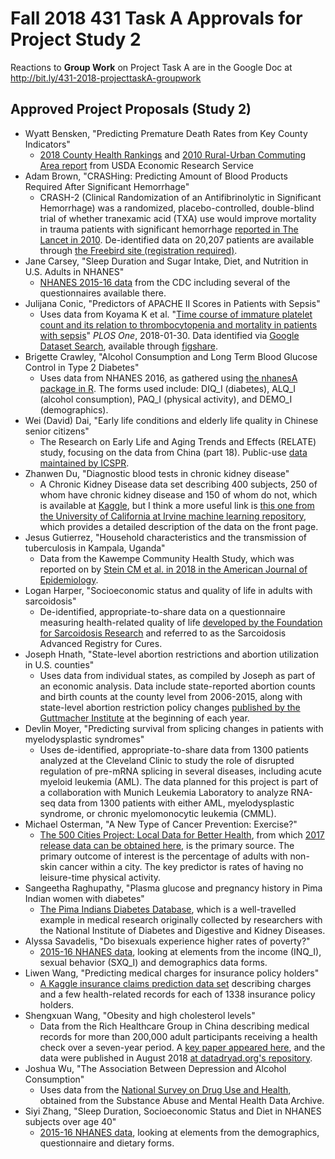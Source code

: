 # Fall 2018 431 Task A Approvals for Project Study 2

Reactions to **Group Work** on Project Task A are in the Google Doc at http://bit.ly/431-2018-projecttaskA-groupwork

## Approved Project Proposals (Study 2)

- Wyatt Bensken, "Predicting Premature Death Rates from Key County Indicators"
    - [2018 County Health Rankings](http://www.countyhealthrankings.org/explore-health-rankings/rankings-data-documentation) and [2010 Rural-Urban Commuting Area report](https://www.ers.usda.gov/data-products/rural-urban-commuting-area-codes/) from USDA Economic Research Service
- Adam Brown, "CRASHing: Predicting Amount of Blood Products Required After Significant Hemorrhage"
    - CRASH-2 (Clinical Randomization of an Antifibrinolytic in Significant Hemorrhage) was a randomized, placebo-controlled, double-blind trial of whether tranexamic acid (TXA) use would improve mortality in trauma patients with significant hemorrhage [reported in The Lancet in 2010](https://www.thelancet.com/crash-2-2010). De-identified data on 20,207 patients are available through [the Freebird site (registration required)](https://ctu-app.lshtm.ac.uk/freebird/index.php/data-sharing/downloads/crash2/).
- Jane Carsey, "Sleep Duration and Sugar Intake, Diet, and Nutrition in U.S. Adults in NHANES"
    - [NHANES 2015-16 data](https://wwwn.cdc.gov/nchs/nhanes/continuousnhanes/default.aspx?BeginYear=2015) from the CDC including several of the questionnaires available there.
- Julijana Conic, "Predictors of APACHE II Scores in Patients with Sepsis"
    - Uses data from Koyama K et al. "[Time course of immature platelet count and its relation to thrombocytopenia and mortality in patients with sepsis](https://journals.plos.org/plosone/article?id=10.1371/journal.pone.0192064)" *PLOS One*, 2018-01-30. Data identified via [Google Dataset Search](https://toolbox.google.com/datasetsearch), available through [figshare](https://figshare.com/articles/Time_course_of_immature_platelet_count_and_its_relation_to_thrombocytopenia_and_mortality_in_patients_with_sepsis/5837823).
- Brigette Crawley, "Alcohol Consumption and Long Term Blood Glucose Control in Type 2 Diabetes"
    - Uses data from NHANES 2016, as gathered using [the nhanesA package in R](https://cran.r-project.org/web/packages/nhanesA/vignettes/Introducing_nhanesA.html). The forms used include: DIQ_I (diabetes), ALQ_I (alcohol consumption), PAQ_I (physical activity), and DEMO_I (demographics).
- Wei (David) Dai, "Early life conditions and elderly life quality in Chinese senior citizens"
    - The Research on Early Life and Aging Trends and Effects (RELATE) study, focusing on the data from China (part 18). Public-use [data maintained by ICSPR](https://www.icpsr.umich.edu/icpsrweb/ICPSR/studies/34241/summary).
- Zhanwen Du, "Diagnostic blood tests in chronic kidney disease"
    - A Chronic Kidney Disease data set describing 400 subjects, 250 of whom have chronic kidney disease and 150 of whom do not, which is available at [Kaggle](https://www.kaggle.com/mansoordaku/ckdisease), but I think a more useful link is [this one from the University of California at Irvine machine learning repository](https://archive.ics.uci.edu/ml/datasets/Chronic_Kidney_Disease), which provides a detailed description of the data on the front page.
- Jesus Gutierrez, "Household characteristics and the transmission of tuberculosis in Kampala, Uganda"
    - Data from the Kawempe Community Health Study, which was reported on by [Stein CM et al. in 2018 in the American Journal of Epidemiology](https://www.ncbi.nlm.nih.gov/pmc/articles/PMC6031055/).
- Logan Harper, "Socioeconomic status and quality of life in adults with sarcoidosis"
    - De-identified, appropriate-to-share data on a questionnaire measuring health-related quality of life [developed by the Foundation for Sarcoidosis Research](https://www.researchgate.net/publication/10766720_The_Sarcoidosis_Health_Questionnaire_A_new_measure_of_health-related_quality_of_life) and referred to as the Sarcoidosis Advanced Registry for Cures.
- Joseph Hnath, "State-level abortion restrictions and abortion utilization in U.S. counties"
    - Uses data from individual states, as compiled by Joseph as part of an economic analysis. Data include state-reported abortion counts and birth counts at the county level from 2006-2015, along with state-level abortion restriction policy changes [published by the Guttmacher Institute](https://www.guttmacher.org/state-policy) at the beginning of each year.
- Devlin Moyer, "Predicting survival from splicing changes in patients with myelodysplastic syndromes"
    - Uses de-identified, appropriate-to-share data from 1300 patients analyzed at the Cleveland Clinic to study the role of disrupted regulation of pre-mRNA splicing in  several diseases, including acute myeloid leukemia (AML). The data planned for this project is part of a collaboration with Munich Leukemia Laboratory to analyze RNA-seq data from 1300 patients with either AML, myelodysplastic syndrome, or chronic myelomonocytic leukemia (CMML).
- Michael Osterman, "A New Type of Cancer Prevention: Exercise?"
    - [The 500 Cities Project: Local Data for Better Health](https://www.cdc.gov/500cities/), from which [2017 release data can be obtained here](https://chronicdata.cdc.gov/500-Cities/500-Cities-Local-Data-for-Better-Health-2017-relea/6vp6-wxuq), is the primary source. The primary outcome of interest is the percentage of adults with non-skin cancer within a city. The key predictor is rates of having no leisure-time physical activity.
- Sangeetha Raghupathy, "Plasma glucose and pregnancy history in Pima Indian women with diabetes"
    - [The Pima Indians Diabetes Database](https://mail.uhhospitals.org/owa/redir.aspx?C=M_7aS6mrETKOET35Ek3fQyXQWXqYsFpMjXrTfQRT2DKHczQ89DXWCA..&URL=https%3a%2f%2fdata.world%2fdata-society%2fpima-indians-diabetes-database), which is a well-travelled example in medical research originally collected by researchers with the National Institute of Diabetes and Digestive and Kidney Diseases.
- Alyssa Savadelis, "Do bisexuals experience higher rates of poverty?"
    - [2015-16 NHANES data](https://wwwn.cdc.gov/nchs/nhanes/continuousnhanes/default.aspx?BeginYear=2015), looking at elements from the income (INQ_I), sexual behavior (SXQ_I) and demographics data forms.
- Liwen Wang, "Predicting medical charges for insurance policy holders"
    - [A Kaggle insurance claims prediction data set](https://www.kaggle.com/easonlai/sample-insurance-claim-prediction-dataset) describing charges and a few health-related records for each of 1338 insurance policy holders.
- Shengxuan Wang, "Obesity and high cholesterol levels"
    - Data from the Rich Healthcare Group in China describing medical records for more than 200,000 adult participants receiving a health check over a seven-year period. A [key paper appeared here](https://bmjopen.bmj.com/content/8/9/e021768), and the data were published in August 2018 [at datadryad.org's repository](https://datadryad.org/resource/doi:10.5061/dryad.ft8750v).
- Joshua Wu, "The Association Between Depression and Alcohol Consumption"
    - Uses data from the [National Survey on Drug Use and Health](https://www.datafiles.samhsa.gov/study-dataset/national-survey-drug-use-and-health-2016-nsduh-2016-ds0001-nid17185), obtained from the Substance Abuse and Mental Health Data Archive.
- Siyi Zhang, "Sleep Duration, Socioeconomic Status and Diet in NHANES subjects over age 40"
    - [2015-16 NHANES data](https://wwwn.cdc.gov/nchs/nhanes/continuousnhanes/default.aspx?BeginYear=2015), looking at elements from the demographics, questionnaire and dietary forms.
